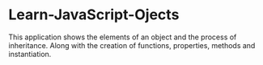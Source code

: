 # Learn-JavaScript-Ojects

This application shows the elements of an object and the process of inheritance. Along with the creation of functions, properties, methods and instantiation.
